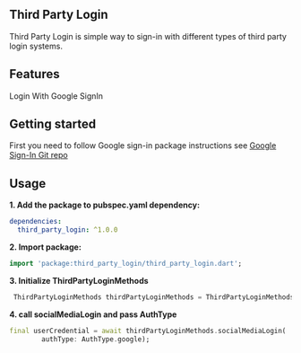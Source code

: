 ## Third Party Login

Third Party Login is simple way to sign-in with different types of third party login systems.

## Features

Login With Google SignIn

## Getting started

First you need to follow Google sign-in package instructions see [Google Sign-In Git repo](https://github.com/flutter/plugins/tree/master/packages/google_sign_in/google_sign_in)

## Usage

**1. Add the package to pubspec.yaml dependency:**

```yaml
dependencies:
  third_party_login: ^1.0.0
```

**2. Import package:**

```dart
import 'package:third_party_login/third_party_login.dart';
```

**3. Initialize ThirdPartyLoginMethods**

```dart
 ThirdPartyLoginMethods thirdPartyLoginMethods = ThirdPartyLoginMethods();
```

**4. call socialMediaLogin and pass AuthType**

```dart
final userCredential = await thirdPartyLoginMethods.socialMediaLogin(
        authType: AuthType.google);
```
